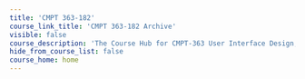 ```yaml
---
title: 'CMPT 363-182'
course_link_title: 'CMPT 363-182 Archive'
visible: false
course_description: 'The Course Hub for CMPT-363 User Interface Design, archived from the Summer of 2018'
hide_from_course_list: false
course_home: home
---
```


